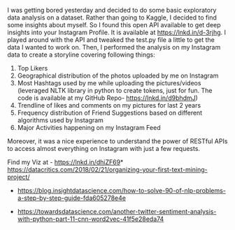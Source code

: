 I was getting bored yesterday and decided to do some basic exploratory data analysis on a dataset. Rather than going to Kaggle, I decided to find some insights about myself. So I found this open API available to get deep insights into your Instagram Profile. It is available at https://lnkd.in/d-3rjhg. I played around with the API and tweaked the test.py file a little to get the data I wanted to work on.
Then, I performed the analysis on my Instagram data to create a storyline covering following things:
1. Top Likers 
2. Geographical distribution of the photos uploaded by me on Instagram
3. Most Hashtags used by me while uploading the pictures/videos (leveraged NLTK library in python to create tokens, just for fun. The code is available at my GitHub Repo- https://lnkd.in/d9bhdmJ)
4. Trendline of likes and comments on my pictures for last 2 years
5.  Frequency distribution of Friend Suggestions based on different algorithms used by Instagram
6. Major Activities happening on my Instagram Feed

 Moreover, it was a nice experience to understand the power of RESTful APIs to access almost everything on Instagram with just a few requests.

Find my Viz at - https://lnkd.in/dhiZF69* https://datacritics.com/2018/02/21/organizing-your-first-text-mining-project/

* https://blog.insightdatascience.com/how-to-solve-90-of-nlp-problems-a-step-by-step-guide-fda605278e4e

* https://towardsdatascience.com/another-twitter-sentiment-analysis-with-python-part-11-cnn-word2vec-41f5e28eda74
